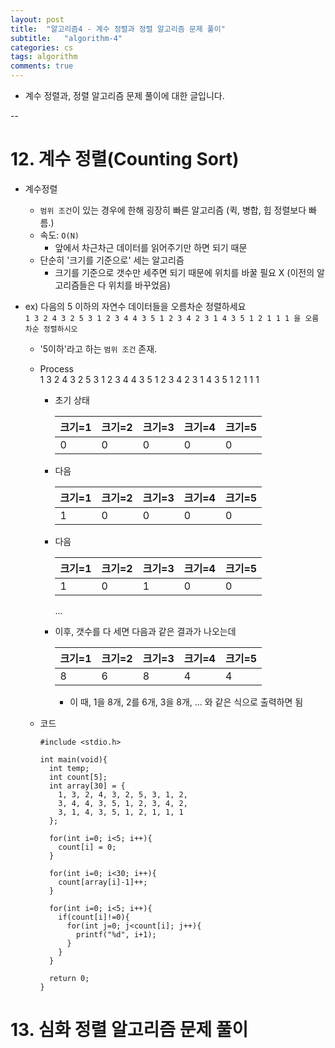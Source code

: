 ```yaml
---
layout: post
title:  "알고리즘4 - 계수 정렬과 정렬 알고리즘 문제 풀이"
subtitle:   "algorithm-4"
categories: cs
tags: algorithm
comments: true
---  
```


- 계수 정렬과, 정렬 알고리즘 문제 풀이에 대한 글입니다.  

--  

# 12. 계수 정렬(Counting Sort)  
- 계수정렬  
  - `범위 조건`이 있는 경우에 한해 굉장히 빠른 알고리즘 (퀵, 병합, 힙 정렬보다 빠름.)  
  - 속도: `O(N)`
    - 앞에서 차근차근 데이터를 읽어주기만 하면 되기 때문  
  - 단순히 '크기를 기준으로' 세는 알고리즘  
    - 크기를 기준으로 갯수만 세주면 되기 때문에 위치를 바꿀 필요 X (이전의 알고리즘들은 다 위치를 바꾸었음)  

- ex) 다음의 5 이하의 자연수 데이터들을 오름차순 정렬하세요  
  `1 3 2 4 3 2 5 3 1 2 3 4 4 3 5 1 2 3 4 2 3 1 4 3 5 1 2 1 1 1 을 오름차순 정렬하시오`  
  - '5이하'라고 하는 `범위 조건` 존재.  

  - Process  
    1 3 2 4 3 2 5 3 1 2 3 4 4 3 5 1 2 3 4 2 3 1 4 3 5 1 2 1 1 1  
      
    - 초기 상태  
    
      |크기=1|크기=2|크기=3|크기=4|크기=5|  
      |------|------|-----|------|-----|  
      |0|0|0|0|0|  
      
    - 다음  
    
      |크기=1|크기=2|크기=3|크기=4|크기=5|  
      |------|------|-----|------|-----|  
      |1|0|0|0|0|        
      
    - 다음    
    
      |크기=1|크기=2|크기=3|크기=4|크기=5|  
      |------|------|-----|------|-----|  
      |1|0|1|0|0|  
      
      ...  
      
    - 이후, 갯수를 다 세면 다음과 같은 결과가 나오는데  
    
      |크기=1|크기=2|크기=3|크기=4|크기=5|  
      |------|------|-----|------|-----|  
      |8|6|8|4|4|  
      
      - 이 때, 1을 8개, 2를 6개, 3을 8개, ... 와 같은 식으로 출력하면 됨   
      
  - 코드  
  
    ```  
    #include <stdio.h>

    int main(void){
      int temp;
      int count[5];
      int array[30] = {
        1, 3, 2, 4, 3, 2, 5, 3, 1, 2, 
        3, 4, 4, 3, 5, 1, 2, 3, 4, 2, 
        3, 1, 4, 3, 5, 1, 2, 1, 1, 1 
      };

      for(int i=0; i<5; i++){
        count[i] = 0;
      }

      for(int i=0; i<30; i++){
        count[array[i]-1]++;
      }

      for(int i=0; i<5; i++){
        if(count[i]!=0){
          for(int j=0; j<count[i]; j++){
            printf("%d", i+1);
          }
        }
      }

      return 0;
    } 
    ```  
    
   
 # 13. 심화 정렬 알고리즘 문제 풀이  
    
  
